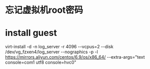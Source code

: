 # 忘记虚拟机root密码


# install guest

virt-install -d -n log_server -r 4096 --vcpus=2 --disk /dev/vg_fzxen4/log_server --nographics -p -l https://mirrors.aliyun.com/centos/6.9/os/x86_64/ --extra-args="text console=com1 utf8 console=hvc0"
